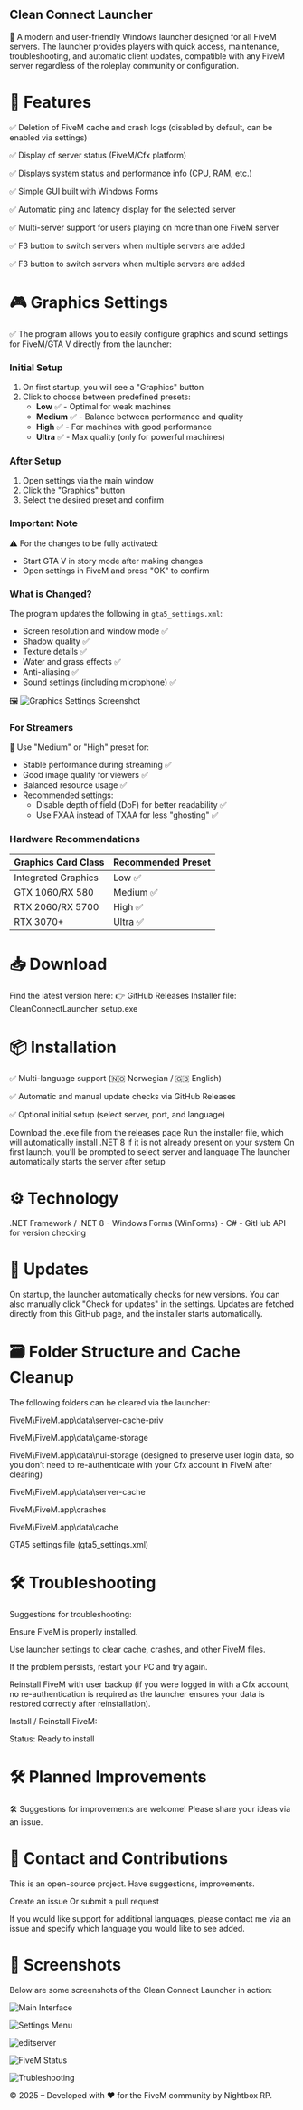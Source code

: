 ## Clean Connect Launcher

🚀 A modern and user-friendly Windows launcher designed for all FiveM servers. The launcher provides players with quick access, maintenance, troubleshooting, and automatic client updates, compatible with any FiveM server regardless of the roleplay community or configuration.

# 🧩 Features

✅ Deletion of FiveM cache and crash logs (disabled by default, can be enabled via settings)

✅ Display of server status (FiveM/Cfx platform)

✅ Displays system status and performance info (CPU, RAM, etc.)

✅ Simple GUI built with Windows Forms

✅ Automatic ping and latency display for the selected server

✅ Multi-server support for users playing on more than one FiveM server

✅ F3 button to switch servers when multiple servers are added

✅ F3 button to switch servers when multiple servers are added

# 🎮 Graphics Settings

✅ The program allows you to easily configure graphics and sound settings for FiveM/GTA V directly from the launcher:

### Initial Setup
1. On first startup, you will see a "Graphics" button
2. Click to choose between predefined presets:
   - **Low** ✅ - Optimal for weak machines
   - **Medium** ✅ - Balance between performance and quality
   - **High** ✅ - For machines with good performance
   - **Ultra** ✅ - Max quality (only for powerful machines)

### After Setup
1. Open settings via the main window
2. Click the "Graphics" button
3. Select the desired preset and confirm

### Important Note
⚠️ For the changes to be fully activated:
- Start GTA V in story mode after making changes
- Open settings in FiveM and press "OK" to confirm

### What is Changed?
The program updates the following in `gta5_settings.xml`:
- Screen resolution and window mode ✅
- Shadow quality ✅
- Texture details ✅
- Water and grass effects ✅
- Anti-aliasing ✅
- Sound settings (including microphone) ✅

🖼️ ![Graphics Settings Screenshot](https://example.com/path/to/screenshot.png) <!-- Add real image if possible -->

### For Streamers
🎥 Use "Medium" or "High" preset for:
- Stable performance during streaming ✅
- Good image quality for viewers ✅
- Balanced resource usage ✅
- Recommended settings:
  - Disable depth of field (DoF) for better readability ✅
  - Use FXAA instead of TXAA for less "ghosting" ✅

### Hardware Recommendations
| Graphics Card Class | Recommended Preset |
|---------------------|---------------------|
| Integrated Graphics | Low ✅              |
| GTX 1060/RX 580     | Medium ✅           |
| RTX 2060/RX 5700    | High ✅            |
| RTX 3070+           | Ultra ✅           |

# 📥 Download
Find the latest version here:  👉 GitHub Releases
Installer file: CleanConnectLauncher_setup.exe

# 📦 Installation
✅ Multi-language support (🇳🇴 Norwegian / 🇬🇧 English)

✅ Automatic and manual update checks via GitHub Releases

✅ Optional initial setup (select server, port, and language)

Download the .exe file from the releases page
Run the installer file, which will automatically install .NET 8 if it is not already present on your system
On first launch, you’ll be prompted to select server and language
The launcher automatically starts the server after setup

# ⚙️ Technology

.NET Framework / .NET 8 - Windows Forms (WinForms) - C# - GitHub API for version checking

# 🔁 Updates
On startup, the launcher automatically checks for new versions. You can also manually click "Check for updates" in the settings.
Updates are fetched directly from this GitHub page, and the installer starts automatically.

# 🗃️ Folder Structure and Cache Cleanup
The following folders can be cleared via the launcher:

FiveM\FiveM.app\data\server-cache-priv

FiveM\FiveM.app\data\game-storage

FiveM\FiveM.app\data\nui-storage (designed to preserve user login data, so you don’t need to re-authenticate with your Cfx account in FiveM after clearing)

FiveM\FiveM.app\data\server-cache

FiveM\FiveM.app\crashes

FiveM\FiveM.app\data\cache

GTA5 settings file (gta5_settings.xml)

# 🛠️ Troubleshooting

Suggestions for troubleshooting:

Ensure FiveM is properly installed.

Use launcher settings to clear cache, crashes, and other FiveM files.

If the problem persists, restart your PC and try again.

Reinstall FiveM with user backup (if you were logged in with a Cfx account, no re-authentication is required as the launcher ensures your data is restored correctly after reinstallation).

Install / Reinstall FiveM:

Status: Ready to install

# 🛠️ Planned Improvements

🛠️ Suggestions for improvements are welcome! Please share your ideas via an issue.

# 💬 Contact and Contributions
This is an open-source project. Have suggestions, improvements.

Create an issue
Or submit a pull request

If you would like support for additional languages, please contact me via an issue and specify which language you would like to see added.

# 📸 Screenshots
Below are some screenshots of the Clean Connect Launcher in action:

![Main Interface](/Clean_connect_launcher.png)

![Settings Menu](/Clean_connect_launcher_settings.png)

![editserver](/Clean_connect_editserver.png)

![FiveM Status](/Clean_connect_launcher_fivemstatus.png)

![Trubleshooting](/Trubleshooting.png)

© 2025 – Developed with ❤️ for the FiveM community by Nightbox RP.
